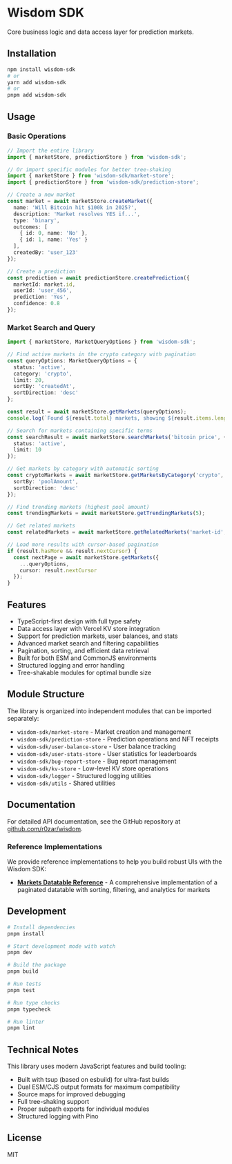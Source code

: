 # Wisdom SDK

Core business logic and data access layer for prediction markets.

## Installation

```bash
npm install wisdom-sdk
# or
yarn add wisdom-sdk
# or
pnpm add wisdom-sdk
```

## Usage

### Basic Operations

```typescript
// Import the entire library
import { marketStore, predictionStore } from 'wisdom-sdk';

// Or import specific modules for better tree-shaking
import { marketStore } from 'wisdom-sdk/market-store';
import { predictionStore } from 'wisdom-sdk/prediction-store';

// Create a new market
const market = await marketStore.createMarket({
  name: 'Will Bitcoin hit $100k in 2025?',
  description: 'Market resolves YES if...',
  type: 'binary',
  outcomes: [
    { id: 0, name: 'No' },
    { id: 1, name: 'Yes' }
  ],
  createdBy: 'user_123'
});

// Create a prediction
const prediction = await predictionStore.createPrediction({
  marketId: market.id,
  userId: 'user_456',
  prediction: 'Yes',
  confidence: 0.8
});
```

### Market Search and Query

```typescript
import { marketStore, MarketQueryOptions } from 'wisdom-sdk';

// Find active markets in the crypto category with pagination
const queryOptions: MarketQueryOptions = {
  status: 'active',
  category: 'crypto',
  limit: 20,
  sortBy: 'createdAt',
  sortDirection: 'desc'
};

const result = await marketStore.getMarkets(queryOptions);
console.log(`Found ${result.total} markets, showing ${result.items.length}`);

// Search for markets containing specific terms
const searchResult = await marketStore.searchMarkets('bitcoin price', {
  status: 'active',
  limit: 10
});

// Get markets by category with automatic sorting
const cryptoMarkets = await marketStore.getMarketsByCategory('crypto', {
  sortBy: 'poolAmount',
  sortDirection: 'desc'
});

// Find trending markets (highest pool amount)
const trendingMarkets = await marketStore.getTrendingMarkets(5);

// Get related markets
const relatedMarkets = await marketStore.getRelatedMarkets('market-id', 3);

// Load more results with cursor-based pagination
if (result.hasMore && result.nextCursor) {
  const nextPage = await marketStore.getMarkets({
    ...queryOptions,
    cursor: result.nextCursor
  });
}
```

## Features

- TypeScript-first design with full type safety
- Data access layer with Vercel KV store integration
- Support for prediction markets, user balances, and stats
- Advanced market search and filtering capabilities
- Pagination, sorting, and efficient data retrieval
- Built for both ESM and CommonJS environments
- Structured logging and error handling
- Tree-shakable modules for optimal bundle size

## Module Structure

The library is organized into independent modules that can be imported separately:

- `wisdom-sdk/market-store` - Market creation and management
- `wisdom-sdk/prediction-store` - Prediction operations and NFT receipts
- `wisdom-sdk/user-balance-store` - User balance tracking
- `wisdom-sdk/user-stats-store` - User statistics for leaderboards
- `wisdom-sdk/bug-report-store` - Bug report management
- `wisdom-sdk/kv-store` - Low-level KV store operations
- `wisdom-sdk/logger` - Structured logging utilities
- `wisdom-sdk/utils` - Shared utilities

## Documentation

For detailed API documentation, see the GitHub repository at [github.com/r0zar/wisdom](https://github.com/r0zar/wisdom).

### Reference Implementations

We provide reference implementations to help you build robust UIs with the Wisdom SDK:

- **[Markets Datatable Reference](/docs/MARKET_DATATABLE_REFERENCE.md)** - A comprehensive implementation of a paginated datatable with sorting, filtering, and analytics for markets

## Development

```bash
# Install dependencies
pnpm install

# Start development mode with watch
pnpm dev

# Build the package
pnpm build

# Run tests
pnpm test

# Run type checks
pnpm typecheck

# Run linter
pnpm lint
```

## Technical Notes

This library uses modern JavaScript features and build tooling:

- Built with tsup (based on esbuild) for ultra-fast builds
- Dual ESM/CJS output formats for maximum compatibility
- Source maps for improved debugging
- Full tree-shaking support
- Proper subpath exports for individual modules
- Structured logging with Pino

## License

MIT